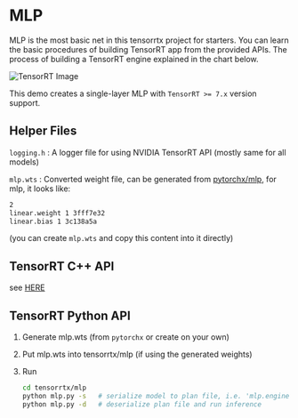 # MLP

MLP is the most basic net in this tensorrtx project for starters. You can learn the basic procedures of building TensorRT app from the provided APIs. The process of building a TensorRT engine explained in the chart below.

![TensorRT Image](https://user-images.githubusercontent.com/33795294/148565279-795b12da-5243-4e7e-881b-263eb7658683.jpg)

This demo creates a single-layer MLP with `TensorRT >= 7.x` version support.

## Helper Files

`logging.h` : A logger file for using NVIDIA TensorRT API (mostly same for all models)

`mlp.wts` : Converted weight file, can be generated from [pytorchx/mlp](https://github.com/wang-xinyu/pytorchx/tree/master/mlp), for mlp, it looks like:
```txt
2
linear.weight 1 3fff7e32
linear.bias 1 3c138a5a
```
(you can create `mlp.wts` and copy this content into it directly)

## TensorRT C++ API

see [HERE](../README.md#how-to-run)

## TensorRT Python API

1. Generate mlp.wts (from `pytorchx` or create on your own)

2. Put mlp.wts into tensorrtx/mlp (if using the generated weights)

3. Run
    ```bash
    cd tensorrtx/mlp
    python mlp.py -s   # serialize model to plan file, i.e. 'mlp.engine'
    python mlp.py -d   # deserialize plan file and run inference
    ```
